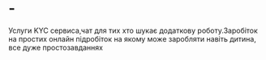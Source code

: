 # -
Услуги KYC сервиса,чат для тих хто шукає додаткову роботу.Заробіток на простих онлайн підробіток на якому може заробляти навіть дитина, все дуже простозавданнях
